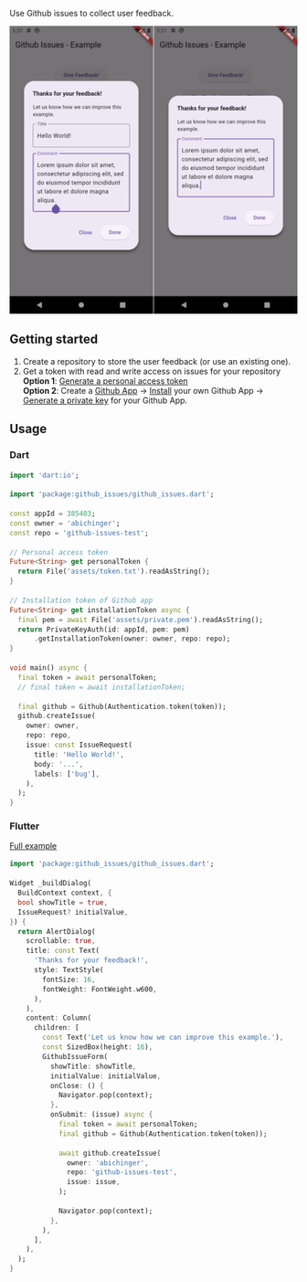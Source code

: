 <!--
This README describes the package. If you publish this package to pub.dev,
this README's contents appear on the landing page for your package.

For information about how to write a good package README, see the guide for
[writing package pages](https://dart.dev/guides/libraries/writing-package-pages).

For general information about developing packages, see the Dart guide for
[creating packages](https://dart.dev/guides/libraries/create-library-packages)
and the Flutter guide for
[developing packages and plugins](https://flutter.dev/developing-packages).
-->

Use Github issues to collect user feedback.

<img src="https://github.com/abichinger/github-issues/raw/main/screenshots/screenshots.png" alt="Screenshots">

## Getting started

1. Create a repository to store the user feedback (or use an existing one).
2. Get a token with read and write access on issues for your repository <br />
**Option 1**: [Generate a personal access token](https://docs.github.com/en/authentication/keeping-your-account-and-data-secure/managing-your-personal-access-tokens) <br />
**Option 2**: Create a [Github App](https://docs.github.com/en/apps/creating-github-apps/registering-a-github-app/registering-a-github-app) -> [Install](https://docs.github.com/en/enterprise-cloud@latest/apps/using-github-apps/installing-your-own-github-app) your own Github App -> [Generate a private key](https://docs.github.com/en/apps/creating-github-apps/authenticating-with-a-github-app/managing-private-keys-for-github-apps) for your Github App.

## Usage

### Dart

```dart
import 'dart:io';

import 'package:github_issues/github_issues.dart';

const appId = 385403;
const owner = 'abichinger';
const repo = 'github-issues-test';

// Personal access token
Future<String> get personalToken {
  return File('assets/token.txt').readAsString();
}

// Installation token of Github app
Future<String> get installationToken async {
  final pem = await File('assets/private.pem').readAsString();
  return PrivateKeyAuth(id: appId, pem: pem)
      .getInstallationToken(owner: owner, repo: repo);
}

void main() async {
  final token = await personalToken;
  // final token = await installationToken;

  final github = Github(Authentication.token(token));
  github.createIssue(
    owner: owner,
    repo: repo,
    issue: const IssueRequest(
      title: 'Hello World!',
      body: '...',
      labels: ['bug'],
    ),
  );
}
```

### Flutter

[Full example](https://pub.dev/packages/github_issues/example)

```dart
import 'package:github_issues/github_issues.dart';

Widget _buildDialog(
  BuildContext context, {
  bool showTitle = true,
  IssueRequest? initialValue,
}) {
  return AlertDialog(
    scrollable: true,
    title: const Text(
      'Thanks for your feedback!',
      style: TextStyle(
        fontSize: 16,
        fontWeight: FontWeight.w600,
      ),
    ),
    content: Column(
      children: [
        const Text('Let us know how we can improve this example.'),
        const SizedBox(height: 16),
        GithubIssueForm(
          showTitle: showTitle,
          initialValue: initialValue,
          onClose: () {
            Navigator.pop(context);
          },
          onSubmit: (issue) async {
            final token = await personalToken;
            final github = Github(Authentication.token(token));

            await github.createIssue(
              owner: 'abichinger',
              repo: 'github-issues-test',
              issue: issue,
            );

            Navigator.pop(context);
          },
        ),
      ],
    ),
  );
}
```
